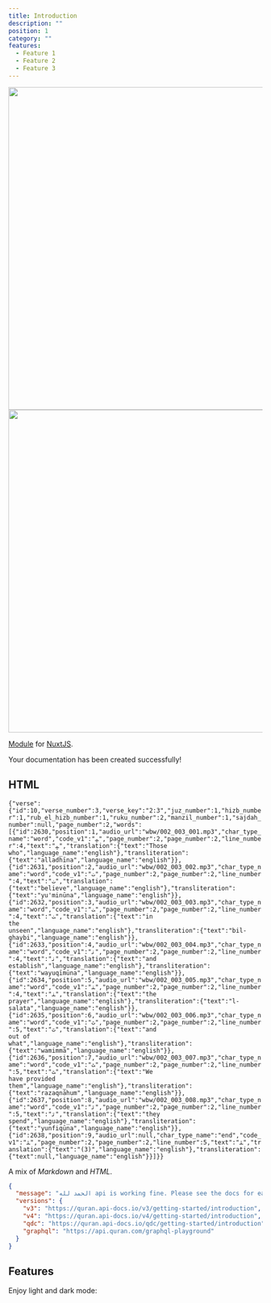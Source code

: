 ```yaml
---
title: Introduction
description: ""
position: 1
category: ""
features:
  - Feature 1
  - Feature 2
  - Feature 3
---
```


<img src="/preview.png" class="light-img" width="1280" height="640" alt=""/>
<img src="/preview-dark.png" class="dark-img" width="1280" height="640" alt=""/>

[Module]() for [NuxtJS](https://nuxtjs.org).

<alert type="success">

Your documentation has been created successfully!

</alert>

## HTML

<code>{"verse":{"id":10,"verse_number":3,"verse_key":"2:3","juz_number":1,"hizb_number":1,"rub_el_hizb_number":1,"ruku_number":2,"manzil_number":1,"sajdah_number":null,"page_number":2,"words":[{"id":2630,"position":1,"audio_url":"wbw/002_003_001.mp3","char_type_name":"word","code_v1":"ﭝ","page_number":2,"page_number":2,"line_number":4,"text":"ﭝ","translation":{"text":"Those who","language_name":"english"},"transliteration":{"text":"alladhīna","language_name":"english"}},{"id":2631,"position":2,"audio_url":"wbw/002_003_002.mp3","char_type_name":"word","code_v1":"ﭞ","page_number":2,"page_number":2,"line_number":4,"text":"ﭞ","translation":{"text":"believe","language_name":"english"},"transliteration":{"text":"yu'minūna","language_name":"english"}},{"id":2632,"position":3,"audio_url":"wbw/002_003_003.mp3","char_type_name":"word","code_v1":"ﭟ","page_number":2,"page_number":2,"line_number":4,"text":"ﭟ","translation":{"text":"in the unseen","language_name":"english"},"transliteration":{"text":"bil-ghaybi","language_name":"english"}},{"id":2633,"position":4,"audio_url":"wbw/002_003_004.mp3","char_type_name":"word","code_v1":"ﭠ","page_number":2,"page_number":2,"line_number":4,"text":"ﭠ","translation":{"text":"and establish","language_name":"english"},"transliteration":{"text":"wayuqīmūna","language_name":"english"}},{"id":2634,"position":5,"audio_url":"wbw/002_003_005.mp3","char_type_name":"word","code_v1":"ﭡ","page_number":2,"page_number":2,"line_number":4,"text":"ﭡ","translation":{"text":"the prayer","language_name":"english"},"transliteration":{"text":"l-ṣalata","language_name":"english"}},{"id":2635,"position":6,"audio_url":"wbw/002_003_006.mp3","char_type_name":"word","code_v1":"ﭢ","page_number":2,"page_number":2,"line_number":5,"text":"ﭢ","translation":{"text":"and out of what","language_name":"english"},"transliteration":{"text":"wamimmā","language_name":"english"}},{"id":2636,"position":7,"audio_url":"wbw/002_003_007.mp3","char_type_name":"word","code_v1":"ﭣ","page_number":2,"page_number":2,"line_number":5,"text":"ﭣ","translation":{"text":"We have provided them","language_name":"english"},"transliteration":{"text":"razaqnāhum","language_name":"english"}},{"id":2637,"position":8,"audio_url":"wbw/002_003_008.mp3","char_type_name":"word","code_v1":"ﭤ","page_number":2,"page_number":2,"line_number":5,"text":"ﭤ","translation":{"text":"they spend","language_name":"english"},"transliteration":{"text":"yunfiqūna","language_name":"english"}},{"id":2638,"position":9,"audio_url":null,"char_type_name":"end","code_v1":"ﭥ","page_number":2,"page_number":2,"line_number":5,"text":"ﭥ","translation":{"text":"(3)","language_name":"english"},"transliteration":{"text":null,"language_name":"english"}}]}}
</code>

<p><span class="note">A mix of <em>Markdown</em> and <em>HTML</em>.</span></p>

```json
{
  "message": "الحمد لله api is working fine. Please see the docs for each version for more help.",
  "versions": {
    "v3": "https://quran.api-docs.io/v3/getting-started/introduction",
    "v4": "https://quran.api-docs.io/v4/getting-started/introduction",
    "qdc": "https://quran.api-docs.io/qdc/getting-started/introduction",
    "graphql": "https://api.quran.com/graphql-playground"
  }
}
```

## Features

<list :items="features"></list>

<p class="flex items-center">Enjoy light and dark mode:&nbsp;<app-color-switcher class="inline-flex ml-2"></app-color-switcher></p>
